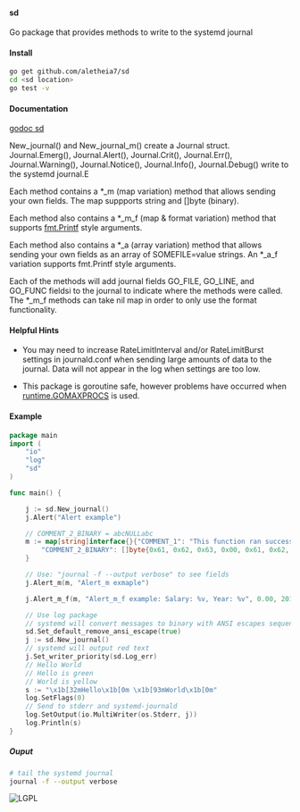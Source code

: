 #### sd 
Go package that provides methods to write to the systemd journal

#### Install 
```bash
go get github.com/aletheia7/sd
cd <sd location>
go test -v
```

#### Documentation
[godoc sd](http://godoc.org/github.com/aletheia7/sd) 

New_journal() and New_journal_m() create a Journal struct. Journal.Emerg(), 
Journal.Alert(), Journal.Crit(), Journal.Err(), Journal.Warning(),
Journal.Notice(), Journal.Info(), Journal.Debug() write to the systemd journal.E

Each method contains a *_m (map variation) method that allows sending your own
fields. The map suppports string and []byte (binary).

Each method also contains a *_m_f (map & format variation) method that supports
[fmt.Printf](http://godoc.org/fmt#Printf) style arguments.

Each method also contains a *_a (array variation) method that allows sending your
own fields as an array of SOMEFILE=value strings. An *_a_f variation supports
fmt.Printf style arguments.

Each of the methods will add journal fields GO_FILE, GO_LINE, and GO_FUNC fieldsi
 to the journal to indicate where the methods were called. The *_m_f methods
 can take nil map in order to only use the format functionality.

#### Helpful Hints
+ You may need to increase RateLimitInterval and/or RateLimitBurst settings in
journald.conf when sending large amounts of data to the journal. Data will
not appear in the log when settings are too low. 

+ This package is goroutine safe, however problems have occurred when 
[runtime.GOMAXPROCS](http://godoc.org/runtime#GOMAXPROCS) is used.

#### Example

```go
package main
import (
	"io"
	"log"
	"sd"
)

func main() {

	j := sd.New_journal()
	j.Alert("Alert example")

	// COMMENT_2_BINARY = abcNULLabc
	m := map[string]interface{}{"COMMENT_1": "This function ran successfully",
		"COMMENT_2_BINARY": []byte{0x61, 0x62, 0x63, 0x00, 0x61, 0x62, 0x63},
	}

	// Use: "journal -f --output verbose" to see fields
	j.Alert_m(m, "Alert_m exmaple")

	j.Alert_m_f(m, "Alert_m_f example: Salary: %v, Year: %v", 0.00, 2014)

	// Use log package
	// systemd will convert messages to binary with ANSI escapes sequences
	sd.Set_default_remove_ansi_escape(true)
	j := sd.New_journal()
	// systemd will output red text
	j.Set_writer_priority(sd.Log_err)
	// Hello World
	// Hello is green
	// World is yellow
	s := "\x1b[32mHello\x1b[0m \x1b[93mWorld\x1b[0m"
	log.SetFlags(0)
	// Send to stderr and systemd-journald
	log.SetOutput(io.MultiWriter(os.Stderr, j))
	log.Println(s)
}
```
##### Ouput
```bash
# tail the systemd journal 
journal -f --output verbose
```

![LGPL](http://www.gnu.org/graphics/lgplv3-147x51.png)
